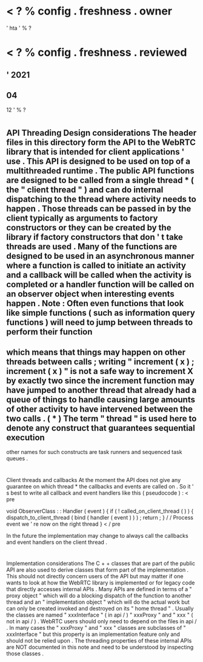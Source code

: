 <
?
%
config
.
freshness
.
owner
=
'
hta
'
%
?
>
<
?
%
config
.
freshness
.
reviewed
=
'
2021
-
04
-
12
'
%
?
>
#
API
Threading
Design
considerations
The
header
files
in
this
directory
form
the
API
to
the
WebRTC
library
that
is
intended
for
client
applications
'
use
.
This
API
is
designed
to
be
used
on
top
of
a
multithreaded
runtime
.
The
public
API
functions
are
designed
to
be
called
from
a
single
thread
*
(
the
"
client
thread
"
)
and
can
do
internal
dispatching
to
the
thread
where
activity
needs
to
happen
.
Those
threads
can
be
passed
in
by
the
client
typically
as
arguments
to
factory
constructors
or
they
can
be
created
by
the
library
if
factory
constructors
that
don
'
t
take
threads
are
used
.
Many
of
the
functions
are
designed
to
be
used
in
an
asynchronous
manner
where
a
function
is
called
to
initiate
an
activity
and
a
callback
will
be
called
when
the
activity
is
completed
or
a
handler
function
will
be
called
on
an
observer
object
when
interesting
events
happen
.
Note
:
Often
even
functions
that
look
like
simple
functions
(
such
as
information
query
functions
)
will
need
to
jump
between
threads
to
perform
their
function
-
which
means
that
things
may
happen
on
other
threads
between
calls
;
writing
"
increment
(
x
)
;
increment
(
x
)
"
is
not
a
safe
way
to
increment
X
by
exactly
two
since
the
increment
function
may
have
jumped
to
another
thread
that
already
had
a
queue
of
things
to
handle
causing
large
amounts
of
other
activity
to
have
intervened
between
the
two
calls
.
(
*
)
The
term
"
thread
"
is
used
here
to
denote
any
construct
that
guarantees
sequential
execution
-
other
names
for
such
constructs
are
task
runners
and
sequenced
task
queues
.
#
#
Client
threads
and
callbacks
At
the
moment
the
API
does
not
give
any
guarantee
on
which
thread
*
the
callbacks
and
events
are
called
on
.
So
it
'
s
best
to
write
all
callback
and
event
handlers
like
this
(
pseudocode
)
:
<
pre
>
void
ObserverClass
:
:
Handler
(
event
)
{
if
(
!
called_on_client_thread
(
)
)
{
dispatch_to_client_thread
(
bind
(
handler
(
event
)
)
)
;
return
;
}
/
/
Process
event
we
'
re
now
on
the
right
thread
}
<
/
pre
>
In
the
future
the
implementation
may
change
to
always
call
the
callbacks
and
event
handlers
on
the
client
thread
.
#
#
Implementation
considerations
The
C
+
+
classes
that
are
part
of
the
public
API
are
also
used
to
derive
classes
that
form
part
of
the
implementation
.
This
should
not
directly
concern
users
of
the
API
but
may
matter
if
one
wants
to
look
at
how
the
WebRTC
library
is
implemented
or
for
legacy
code
that
directly
accesses
internal
APIs
.
Many
APIs
are
defined
in
terms
of
a
"
proxy
object
"
which
will
do
a
blocking
dispatch
of
the
function
to
another
thread
and
an
"
implementation
object
"
which
will
do
the
actual
work
but
can
only
be
created
invoked
and
destroyed
on
its
"
home
thread
"
.
Usually
the
classes
are
named
"
xxxInterface
"
(
in
api
/
)
"
xxxProxy
"
and
"
xxx
"
(
not
in
api
/
)
.
WebRTC
users
should
only
need
to
depend
on
the
files
in
api
/
.
In
many
cases
the
"
xxxProxy
"
and
"
xxx
"
classes
are
subclasses
of
"
xxxInterface
"
but
this
property
is
an
implementation
feature
only
and
should
not
be
relied
upon
.
The
threading
properties
of
these
internal
APIs
are
NOT
documented
in
this
note
and
need
to
be
understood
by
inspecting
those
classes
.
